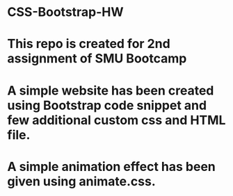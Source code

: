 # CSS-Bootstrap-HW
# This repo is created for 2nd assignment of SMU Bootcamp
# A simple website has been created using Bootstrap code snippet and few additional custom css and HTML file.
# A simple animation effect has been given using animate.css.
